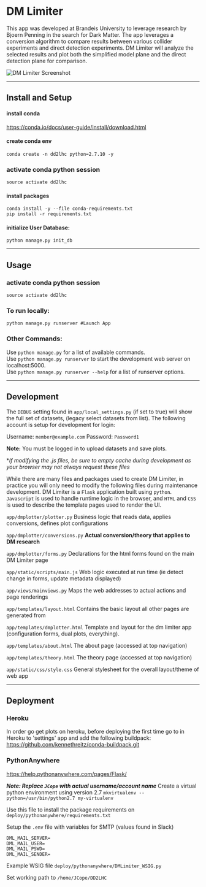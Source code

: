 # DM Limiter

This app was developed at Brandeis University to leverage research by Bjoern Penning in the search for Dark Matter. The app leverages a conversion algorithm to compare results between various collider experiments and direct detection experiments. DM Limiter will analyze the selected results and  plot both the simplified model plane and the direct detection plane for comparison.

![DM Limiter Screenshot](https://github.com/jcope/DD2LHC/blob/master/Screenshot.png "DM Limiter")

---
## Install and Setup

#### install conda
https://conda.io/docs/user-guide/install/download.html

#### create conda env
```
conda create -n dd2lhc python=2.7.10 -y
```

### activate conda python session
```
source activate dd2lhc
```
#### install packages
```
conda install -y --file conda-requirements.txt
pip install -r requirements.txt
````
#### initialize User Database:
```
python manage.py init_db
```
---
## Usage

### activate conda python session
```
source activate dd2lhc
```
### To run locally:
```
python manage.py runserver #Launch App
```

### Other Commands:
Use `python manage.py` for a list of available commands.  
Use `python manage.py runserver` to start the development web server on localhost:5000.  
Use `python manage.py runserver --help` for a list of runserver options.

---
## Development
The `DEBUG` setting found in `app/local_settings.py` (if set to true) will show the full set of datasets, (legacy select datasets from list).
The following account is setup for development for login:

Username: `member@example.com`
Password: `Password1`

**Note:** You must be logged in to upload datasets and save plots.

**If modifying the *.js files, be sure to empty cache during development as your browser may not always request these files**

While there are many files and packages used to create DM Limiter, in practice you will only need to modify the following files during maintenance development. DM Limiter is a `Flask` application built using `python`. `Javascript` is used to handle runtime logic in the browser, and `HTML` and `CSS` is used to describe the template pages used to render the UI.

`app/dmplotter/plotter.py` Business logic that reads data, applies conversions, defines plot configurations

`app/dmplotter/conversions.py` **Actual conversion/theory that applies to DM research**

`app/dmplotter/forms.py` Declarations for the html forms found on the main DM Limiter page


`app/static/scripts/main.js` Web logic executed at run time (ie detect change in forms, update metadata displayed)

`app/views/mainviews.py`  Maps the web addresses to actual actions and page renderings


`app/templates/layout.html` Contains the basic layout all other pages are generated from

`app/templates/dmplotter.html` Template and layout for the dm limiter app (configuration forms, dual plots, everything).

`app/templates/about.html` The about page (accessed at top navigation)

`app/templates/theory.html` The theory page (accessed at top navigation)


`app/static/css/style.css` General stylesheet for the overall layout/theme of web app

---
## Deployment
### Heroku
In order go get plots on heroku, before deploying the first time go to in Heroku to 'settings' app and add the following buildpack: https://github.com/kennethreitz/conda-buildpack.git

### PythonAnywhere

https://help.pythonanywhere.com/pages/Flask/

***Note: Replace `JCope` with actual username/account name***
Create a virtual python environment using version 2.7
`mkvirtualenv --python=/usr/bin/python2.7 my-virtualenv`

Use this file to install the package requirements on
`deploy/pythonanywhere/requirements.txt`

Setup the `.env` file with variables for SMTP (values found in Slack)
```
DML_MAIL_SERVER=
DML_MAIL_USER=
DML_MAIL_PSWD=
DML_MAIL_SENDER=
```

Example WSIG file
`deploy/pythonanywhere/DMLimiter_WSIG.py`

Set working path to
`/home/JCope/DD2LHC`
